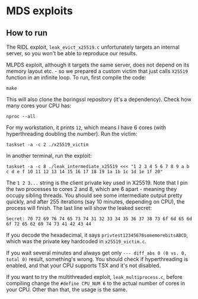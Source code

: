 

# MDS exploits

## How to run

The RIDL exploit, `leak_evict_x25519.c` unfortunately targets an internal
server, so you won't be able to reproduce our results.

MLPDS exploit, although it targets the same server, does not depend on its
memory layout etc. - so we prepared a custom victim that just calls `X25519`
function in an infinite loop. To run, first compile the code:

```
make
```

This will also clone the boringssl repository (it's a dependency).
Check how many cores your CPU has:

```
nproc --all
```

For my workstation, it prints `12`, which means I have 6 cores (with
hyperthreading doubling the number). Run the victim:

```
taskset -a -c 2 ./x25519_victim
```

In another terminal, run the exploit:

```
taskset -a -c 8 ./leak_intermediate_x25519 <<< "1 2 3 4 5 6 7 8 9 a b c d e f 10 11 12 13 14 15 16 17 18 19 1a 1b 1c 1d 1e 1f 20"
```

The `1 2 3...` string is the client private key used in X25519.
Note that I pin the two processes to cores 2 and 8, which are 6 apart - meaning
they occupy sibling threads. You should see some intermediate output pretty quickly, and
after 255 iterations (say 10 minutes, depending on CPU), the process will finish.
The last line will show the leaked secret:

```
Secret: 70 72 69 76 74 65 73 74 31 32 33 34 35 36 37 38 73 6f 6d 65 6d 6f 72 65 62 69 74 73 41 42 43 44
```

If you decode the hexadecimal, it says `privtest12345678somemorebitsABCD`, which
was the private key hardcoded in `x25519_victim.c`.

If you wait several minutes and always get only `--- diff_abs 0 (0 vs. 0, total 0)`
result, something's wrong. You should check if hyperthreading is enabled, and
that your CPU supports TSX and it's not disabled.

If you want to try the multithreaded exploit, `leak_multiprocess.c`, before
compiling change the `#define CPU_NUM 6` to the actual number of cores in your
CPU. Other than that, the usage is the same.
